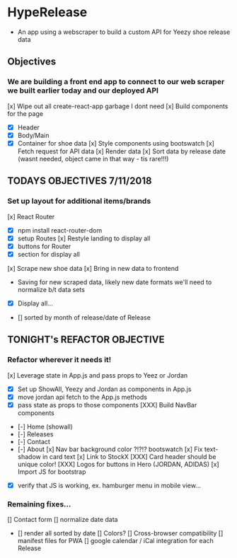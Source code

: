 # HypeRelease
- An app using a webscraper to build a custom API for Yeezy shoe release data

## Objectives

### We are building a front end app to connect to our web scraper we built earlier today and our deployed API

[x] Wipe out all create-react-app garbage I dont need
[x] Build components for the page
- [x] Header
- [x] Body/Main
- [x] Container for shoe data
[x] Style components using bootswatch
[x] Fetch request for API data
[x] Render data
[x] Sort data by release date (wasnt needed, object came in that way - tis rare!!!)

## TODAYS OBJECTIVES 7/11/2018

### Set up layout for additional items/brands
[x] React Router
  - [x] npm install react-router-dom
  - [x] setup Routes
[x] Restyle landing to display all
- [x] buttons for Router
- [x] section for display all

[x] Scrape new shoe data
[x] Bring in new data to frontend
* Saving for new scraped data, likely new date formats we'll need to normalize b/t data sets
- [x] Display all...
- [] sorted by month of release/date of Release

## TONIGHT's REFACTOR OBJECTIVE

### Refactor wherever it needs it!

[x] Leverage state in App.js and pass props to Yeez or Jordan
- [x] Set up ShowAll, Yeezy and Jordan as components in App.js
- [x] move jordan api fetch to the App.js methods
- [x] pass state as props to those components
[XXX] Build NavBar components
- [-] Home (showall)
- [-] Releases
- [-] Contact
- [-] About
[x] Nav bar background color ?!?!? bootswatch
[x] Fix text-shadow in card text
[x] Link to StockX
[XXX] Card header should be unique color!
[XXX] Logos for buttons in Hero (JORDAN, ADIDAS)
[x] Import JS for bootstrap
- [x] verify that JS is working, ex. hamburger menu in mobile view...


### Remaining fixes...
[] Contact form
[] normalize date data
- [] render all sorted by date
[] Colors?
[] Cross-browser compatibility
[] manifest files for PWA
[] google calendar / iCal integration for each Release
